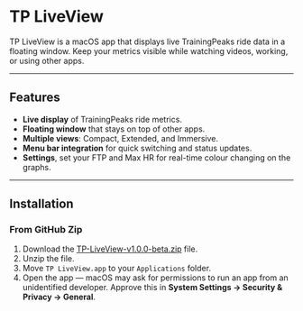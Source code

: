 # TP LiveView

TP LiveView is a macOS app that displays live TrainingPeaks ride data in a floating window. Keep your metrics visible while watching videos, working, or using other apps.

---

## Features

- **Live display** of TrainingPeaks ride metrics.
- **Floating window** that stays on top of other apps.
- **Multiple views**: Compact, Extended, and Immersive.
- **Menu bar integration** for quick switching and status updates.
- **Settings**, set your FTP and Max HR for real-time colour changing on the graphs.

---

## Installation

### From GitHub Zip

1. Download the [TP-LiveView-v1.0.0-beta.zip](TP-LiveView-v1.0.0-beta.zip) file.
2. Unzip the file.
3. Move `TP LiveView.app` to your `Applications` folder.
4. Open the app — macOS may ask for permissions to run an app from an unidentified developer. Approve this in **System Settings → Security & Privacy → General**.

